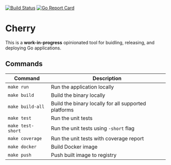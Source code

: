 [![Build Status][travisci-image]][travisci-url]
[![Go Report Card][goreport-image]][goreport-url]

# Cherry

This is a **work-in-progress** opinionated tool for buidling, releasing, and deploying Go applications.

## Commands

| Command                        | Description                                          |
|--------------------------------|------------------------------------------------------|
| `make run`                     | Run the application locally                          |
| `make build`                   | Build the binary locally                             |
| `make build-all`               | Build the binary locally for all supported platforms |
| `make test`                    | Run the unit tests                                   |
| `make test-short`              | Run the unit tests using `-short` flag               |
| `make coverage`                | Run the unit tests with coverage report              |
| `make docker`                  | Build Docker image                                   |
| `make push`                    | Push built image to registry                         |


[travisci-url]: https://travis-ci.org/moorara/cherry
[travisci-image]: https://travis-ci.org/moorara/cherry.svg?branch=master

[goreport-url]: https://goreportcard.com/report/github.com/moorara/cherry
[goreport-image]: https://goreportcard.com/badge/github.com/moorara/cherry
